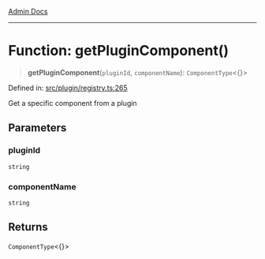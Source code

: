 [Admin Docs](/)

***

# Function: getPluginComponent()

> **getPluginComponent**(`pluginId`, `componentName`): `ComponentType`\<\{\}\>

Defined in: [src/plugin/registry.ts:265](https://github.com/PalisadoesFoundation/talawa-admin/blob/main/src/plugin/registry.ts#L265)

Get a specific component from a plugin

## Parameters

### pluginId

`string`

### componentName

`string`

## Returns

`ComponentType`\<\{\}\>

